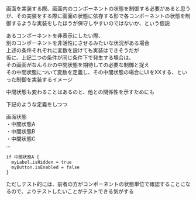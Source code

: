 画面を実装する際、画面内のコンポーネントの状態を制御する必要があると思うが、その実装をする際に画面の状態に依存する形で各コンポーネントの状態を制御するような実装をしたほうが保守しやすいのではないか、という仮説

あるコンポーネントを非表示にしたい際、<br>
別のコンポーネントを非活性にさせるみたいな状況がある場合<br>
上述の条件それぞれに変数を設けても実装はできそうだが<br>
仮に、上記二つの条件が同じ条件下で発生する場合は、<br>
その画面がなんらかの中間状態を期待しての必要な制御と捉え<br>
その中間状態について変数を定義し、その中間状態の場合にUIをXXする、といった制御を実装するイメージ

中間状態も変わることはあるのと、他との関係性を示すためにも

下記のような定義をしつつ

画面状態<br>
・中間状態A<br>
・中間状態B<br>
・中間状態C<br>
...

```
if 中間状態A {
  myLabel.isHidden = true
  myButton.isEnabled = false
}
```

ただしテスト的には、前者の方がコンポーネントの状態単位で確認することになるので、よりテストしたいことがテストできる気がする
